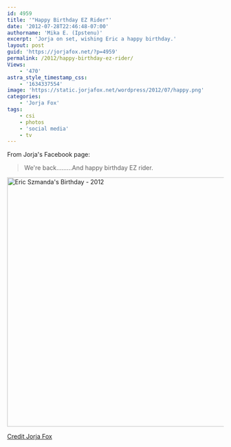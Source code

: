 ```yaml
---
id: 4959
title: '"Happy Birthday EZ Rider"'
date: '2012-07-28T22:46:48-07:00'
authorname: 'Mika E. (Ipstenu)'
excerpt: 'Jorja on set, wishing Eric a happy birthday.'
layout: post
guid: 'https://jorjafox.net/?p=4959'
permalink: /2012/happy-birthday-ez-rider/
Views:
    - '470'
astra_style_timestamp_css:
    - '1634337554'
image: 'https://static.jorjafox.net/wordpress/2012/07/happy.png'
categories:
    - 'Jorja Fox'
tags:
    - csi
    - photos
    - 'social media'
    - tv
---
```


From Jorja's Facebook page:
<blockquote>We're back.........And happy birthday EZ rider.</blockquote>
<a title="Eric Szmanda's Birthday - 2012" href="https://jorjafox.net/gallery/personal/jorja/social/004ericbirthday2012-001.jpg"><img src="https://jorjafox.net/gallery/zp-core/i.php?a=personal/jorja/social&i=004ericbirthday2012-001.jpg&w=580&h=580&q=90&wmk=!" alt="Eric Szmanda's Birthday - 2012" width="580" height="580" /></a>

<a href="https://www.facebook.com/photo.php?fbid=393415217374995&amp;set=a.342411762475341.75309.342354322481085&amp;type=1">Credit Jorja Fox</a>
